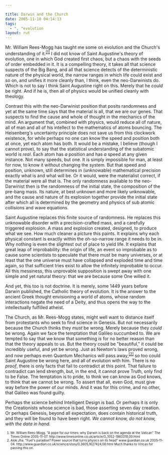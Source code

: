 ```yaml
---

title: Darwin and the Church
date: 2005-11-10 04:14:13
tags:
  - ", "evolution
layout: rut
---
```


<p>Mr. William Rees-Mogg has taught me some on evolution and the Church's understanding of it.<sup><a href="http://www.timesonline.co.uk/article/0,,1052-1860310,00.html" title="A pope for our times: why Darwin is back on the agenda at the Vatican">[1]</a></sup> I did not know of Saint Augustine's theory of evolution, one in which God created first chaos, but a chaos with the seeds of order embedded in it.  It is a compelling theory, it takes all that science suspects of the Big Bang, and all that science detects of the deterministic nature of the physical world, the narrow ranges in which life could exist and so on, and unifies it more cleanly than, I think, even the neo-Darwinists do.  Which is not to say I think Saint Augustine right on this.  Merely that he <em>could</em> be right.  And if he is, then all of physics would be unified cleanly with theology.</p>  <p>Contrast this with the neo-Darwinist position that posits randomness and yet at the same time says that the material is all, that we are our genes.  That suspects to find the cause and whole of thought in the mechanics of the mind.  An argument that, combined with physics, would reduce all of nature, all of man and all of his intellect to the mathematics of atoms bouncing.  The Heisenberg's uncertainty principle does not save us from this clockwork existence, for while perhaps no one can know the speed and position both at once, yet each atom has both.  It would be a mistake, I believe (though I cannot prove), to say that the statistical understanding of the subatomic world is <em>real</em>.  Each atom has <em>a </em>position and has <em>a</em> speed at any given instance. Not many speeds, but one.  It is simply impossible for man, at least for now, to know it without changing the system.  But that speed and position, unknown, still determines in (unknowable) mathematical precision exactly what is and what will be.  Or it would, were the materialist correct, if the material were all that is.  The only randomness available to the neo-Darwinist then is the randomness of the initial state, the composition of the pre-bang mass.  Its nature, at best unknown and more likely unknowable, and the cause and nature of its explosion together provide the initial state after which all is determined by the geometry and physics of sub atomic collisions and wave equations.</p>  <p>Saint Augustine replaces this finite source of randomness. He replaces this unknowable disorder with a precision-crafted mass, and a carefully triggered explosion.  A mass and explosion created, designed, to produce what we see.  How much cleaner a picture this paints.  It explains why each physical constant is exactly within the oh-so-narrow range it needs to be in.  Why nothing is even the slightest out of place to yield life.  It explains that great leap of improbability: the origin of life, an event so improbable as to cause some scientists to speculate that there must be many universes, or at least that the one universe must have collapsed and exploded time and time again, so that sufficient tries exist to allow the infinitely improbable to occur.  All this messiness, this unprovable supposition is swept away with one simple and yet natural theory: that we are because some One willed it.</p>  <p>And yet, this too is not doctrine.  It is merely, some 1449 years before Darwin published, the Catholic theory of evolution. It is the answer to the ancient Greek thought envisioning a world of atoms, whose random interactions negate the need of a Deity, and thus opens the way to the intellectually fulfilled atheist.</p>  <p>The Church, as Mr. Rees-Mogg states, might well want to distance itself from protestants who seek to find science in Genesis.  But not necessarily because the Church thinks they <em>must</em> be wrong. Merely because they <em>could</em> be wrong.  Again we face the temptation that Galileo succumbed to.  We are tempted to say that we know that something <em>is</em> for no better reason than that the theory appeals to us.  But the theory could be "beautiful," it could be incredibly useful, and yet be wrong.  Just as Newton's laws proved wrong, and now perhaps even Quantum Mechanics will pass away,<sup><a href="http://www.guardian.co.uk/science/story/0,3605,1627424,00.html" title="Fuel's paradise? Power source that turns physics on its head">[2]</a></sup> so too could Saint Augustine be wrong here, and all of evolution with him.  There is no <em>proof</em>, there is only facts that fail to contradict at this point.  That failure to contradict can lend strength, but, in the end, it cannot prove Truth, only find to be False.  The temptation is to pride, to think we can know as God knows, to think that we cannot be wrong.  To assert that all, even God, must give way before the power of our minds.  And it was for this crime, and no other, that Galileo was found guilty.</p>  <p>Perhaps the science behind Intelligent Design is bad.  Or perhaps it is only the Creationists whose science is bad, those asserting seven day creation.  Or perhaps Genesis, beyond all expectation, does contain historical truth, and they will be found to have been right. <em>We cannot know, do not know, with the data in hand.</em></p>  <font size="-2"><ol><li> Mr. William Rees-Mogg. "A pope for our times: why Darwin is back on the agenda at the Vatican" The Times Online 2005-11-07. http://www.timesonline.co.uk/article/0,,1052-1860310,00.html</li> <li>Alok Jha.  "Fuel's paradise? Power source that turns physics on its head" www.guardian.co.uk 2005-11-04. http://www.guardian.co.uk/science/story/0,3605,1627424,00.html Much thanks to Vincas for passing this on.  </li></ol></font>

